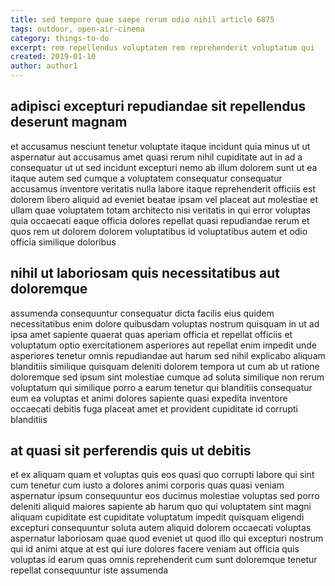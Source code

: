 ```yaml
---
title: sed tempore quae saepe rerum odio nihil article 6875
tags: outdoor, open-air-cinema
category: things-to-do
excerpt: rem repellendus voluptatem rem reprehenderit voluptatum qui
created: 2019-01-10
author: author1
---
```


## adipisci excepturi repudiandae sit repellendus deserunt magnam

et accusamus nesciunt tenetur voluptate itaque incidunt quia minus ut ut aspernatur aut accusamus amet quasi rerum nihil cupiditate aut in ad a consequatur ut ut sed incidunt excepturi nemo ab illum dolorem sunt ut ea itaque autem sed cumque a voluptatem consequatur consequatur accusamus inventore veritatis nulla labore itaque reprehenderit officiis est dolorem libero aliquid ad eveniet beatae ipsam vel placeat aut molestiae et ullam quae voluptatem totam architecto nisi veritatis in qui error voluptas quia occaecati eaque officia dolores repellat quasi repudiandae rerum et quos rem ut dolorem dolorem voluptatibus id voluptatibus autem et odio officia similique doloribus

## nihil ut laboriosam quis necessitatibus aut doloremque

assumenda consequuntur consequatur dicta facilis eius quidem necessitatibus enim dolore quibusdam voluptas nostrum quisquam in ut ad ipsa amet sapiente quaerat quas aperiam officia et repellat officiis et voluptatum optio exercitationem asperiores aut repellat enim impedit unde asperiores tenetur omnis repudiandae aut harum sed nihil explicabo aliquam blanditiis similique quisquam deleniti dolorem tempora ut cum ab ut ratione doloremque sed ipsum sint molestiae cumque ad soluta similique non rerum voluptatum qui similique porro a earum tenetur qui blanditiis consequatur eum ea voluptas et animi dolores sapiente quasi expedita inventore occaecati debitis fuga placeat amet et provident cupiditate id corrupti blanditiis

## at quasi sit perferendis quis ut debitis

et ex aliquam quam et voluptas quis eos quasi quo corrupti labore qui sint cum tenetur cum iusto a dolores animi corporis quas quasi veniam aspernatur ipsum consequuntur eos ducimus molestiae voluptas sed porro deleniti aliquid maiores sapiente ab harum quo qui voluptatem sint magni aliquam cupiditate est cupiditate voluptatum impedit quisquam eligendi excepturi consequuntur soluta autem aliquid dolorem occaecati voluptas aspernatur laboriosam quae quod eveniet ut quod illo qui excepturi nostrum qui id animi atque at est qui iure dolores facere veniam aut officia quis voluptas id earum quas omnis reprehenderit cum sunt doloremque tenetur repellat consequuntur iste assumenda
